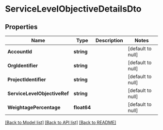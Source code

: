 # ServiceLevelObjectiveDetailsDto

## Properties
Name | Type | Description | Notes
------------ | ------------- | ------------- | -------------
**AccountId** | **string** |  | [default to null]
**OrgIdentifier** | **string** |  | [default to null]
**ProjectIdentifier** | **string** |  | [default to null]
**ServiceLevelObjectiveRef** | **string** |  | [default to null]
**WeightagePercentage** | **float64** |  | [default to null]

[[Back to Model list]](../README.md#documentation-for-models) [[Back to API list]](../README.md#documentation-for-api-endpoints) [[Back to README]](../README.md)

